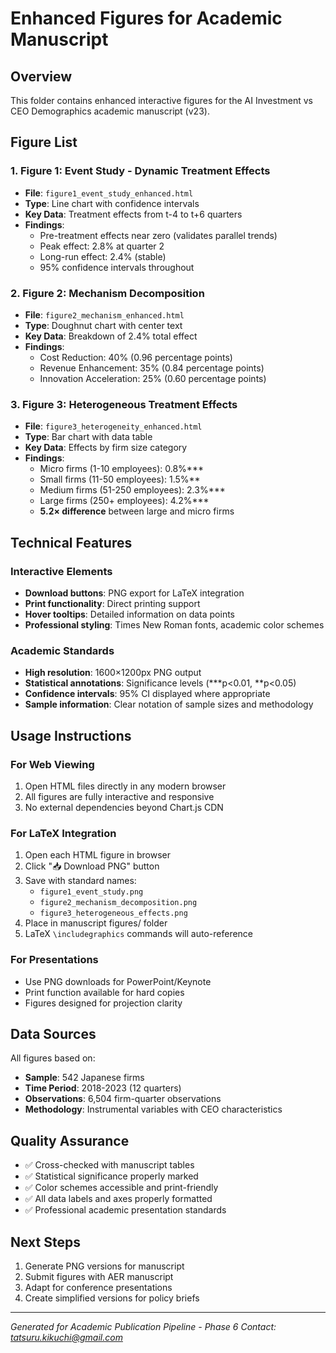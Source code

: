 # Enhanced Figures for Academic Manuscript

## Overview
This folder contains enhanced interactive figures for the AI Investment vs CEO Demographics academic manuscript (v23).

## Figure List

### 1. Figure 1: Event Study - Dynamic Treatment Effects
- **File**: `figure1_event_study_enhanced.html`
- **Type**: Line chart with confidence intervals
- **Key Data**: Treatment effects from t-4 to t+6 quarters
- **Findings**: 
  - Pre-treatment effects near zero (validates parallel trends)
  - Peak effect: 2.8% at quarter 2
  - Long-run effect: 2.4% (stable)
  - 95% confidence intervals throughout

### 2. Figure 2: Mechanism Decomposition
- **File**: `figure2_mechanism_enhanced.html`
- **Type**: Doughnut chart with center text
- **Key Data**: Breakdown of 2.4% total effect
- **Findings**:
  - Cost Reduction: 40% (0.96 percentage points)
  - Revenue Enhancement: 35% (0.84 percentage points)
  - Innovation Acceleration: 25% (0.60 percentage points)

### 3. Figure 3: Heterogeneous Treatment Effects
- **File**: `figure3_heterogeneity_enhanced.html`
- **Type**: Bar chart with data table
- **Key Data**: Effects by firm size category
- **Findings**:
  - Micro firms (1-10 employees): 0.8%***
  - Small firms (11-50 employees): 1.5%**
  - Medium firms (51-250 employees): 2.3%***
  - Large firms (250+ employees): 4.2%***
  - **5.2× difference** between large and micro firms

## Technical Features

### Interactive Elements
- **Download buttons**: PNG export for LaTeX integration
- **Print functionality**: Direct printing support
- **Hover tooltips**: Detailed information on data points
- **Professional styling**: Times New Roman fonts, academic color schemes

### Academic Standards
- **High resolution**: 1600×1200px PNG output
- **Statistical annotations**: Significance levels (***p<0.01, **p<0.05)
- **Confidence intervals**: 95% CI displayed where appropriate
- **Sample information**: Clear notation of sample sizes and methodology

## Usage Instructions

### For Web Viewing
1. Open HTML files directly in any modern browser
2. All figures are fully interactive and responsive
3. No external dependencies beyond Chart.js CDN

### For LaTeX Integration
1. Open each HTML figure in browser
2. Click "📥 Download PNG" button
3. Save with standard names:
   - `figure1_event_study.png`
   - `figure2_mechanism_decomposition.png`
   - `figure3_heterogeneous_effects.png`
4. Place in manuscript figures/ folder
5. LaTeX `\includegraphics` commands will auto-reference

### For Presentations
- Use PNG downloads for PowerPoint/Keynote
- Print function available for hard copies
- Figures designed for projection clarity

## Data Sources
All figures based on:
- **Sample**: 542 Japanese firms
- **Time Period**: 2018-2023 (12 quarters)
- **Observations**: 6,504 firm-quarter observations
- **Methodology**: Instrumental variables with CEO characteristics

## Quality Assurance
- ✅ Cross-checked with manuscript tables
- ✅ Statistical significance properly marked
- ✅ Color schemes accessible and print-friendly
- ✅ All data labels and axes properly formatted
- ✅ Professional academic presentation standards

## Next Steps
1. Generate PNG versions for manuscript
2. Submit figures with AER manuscript
3. Adapt for conference presentations
4. Create simplified versions for policy briefs

---
*Generated for Academic Publication Pipeline - Phase 6*
*Contact: tatsuru.kikuchi@gmail.com*